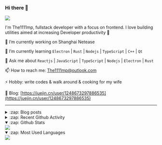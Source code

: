 ### Hi there 👋

![](https://komarev.com/ghpvc/?username=1111mp&color=green)

I'm The1111mp, fullstack developer with a focus on frontend. I love building utilities aimed at increasing Developer productivity 🙌

🔭 I’m currently working on Shanghai Netease

🌱 I’m currently learning `Electron` | `Rust` | `Nodejs` | `TypeScript` | `C++` | `Qt`

💬 Ask me about `Reactjs` | `JavaScript` | `TypeScript` | `Nodejs` | `Electron` | `Rust`

📫 How to reach me: <a href="mailto:The1111mp@outlook.com">The1111mp@outlook.com</a>

⚡ Hobby: write codes & walk around & cooking for my wife

📖 Blog: [https://juejin.cn/user/1248673297886535](https://juejin.cn/user/1248673297886535)

***

<details>
  <summary>:zap: Blog posts</summary>

  - [这里有从零开始构建现代化前端UI组件库所需要的一切](https://juejin.cn/post/7324011329883045915)
  - [使用 nvm-desktop 轻松安装和管理多个 node 版本](https://juejin.cn/post/7267791228872179727)
  - [Electron 中集成 SQLite3 数据库的最佳实践](https://juejin.cn/post/7202807471881306172)
  - [从0开发IM，单聊群聊在线离线消息以及消息的已读未读功能](https://juejin.cn/post/7202583557751865401)
  - [Electron（网页）中实现接近微信消息发送体验的消息输入框及界面](https://juejin.cn/post/7252505446396575781)
  - [Qt中基于QWebEngineView和QWebChannel实现与web的交互](https://juejin.cn/post/7238423148555501629)
</details>

<details>
  <summary>:zap: Recent Github Activity</summary>

  <!--START_SECTION:activity-->
1. 🗣 Commented on [#124](https://github.com/1111mp/nvm-desktop/issues/124#issuecomment-2406682629) in [1111mp/nvm-desktop](https://github.com/1111mp/nvm-desktop)
2. 🔒 Closed issue [#126](https://github.com/1111mp/nvm-desktop/issues/126) in [1111mp/nvm-desktop](https://github.com/1111mp/nvm-desktop)
3. ❗ Opened issue [#126](https://github.com/1111mp/nvm-desktop/issues/126) in [1111mp/nvm-desktop](https://github.com/1111mp/nvm-desktop)
4. 🗣 Commented on [#116](https://github.com/1111mp/nvm-desktop/issues/116#issuecomment-2406506838) in [1111mp/nvm-desktop](https://github.com/1111mp/nvm-desktop)
5. 🗣 Commented on [#124](https://github.com/1111mp/nvm-desktop/issues/124#issuecomment-2406500872) in [1111mp/nvm-desktop](https://github.com/1111mp/nvm-desktop)
6. 🗣 Commented on [#124](https://github.com/1111mp/nvm-desktop/issues/124#issuecomment-2406497635) in [1111mp/nvm-desktop](https://github.com/1111mp/nvm-desktop)
7. 🗣 Commented on [#124](https://github.com/1111mp/nvm-desktop/issues/124#issuecomment-2406496571) in [1111mp/nvm-desktop](https://github.com/1111mp/nvm-desktop)
8. 🗣 Commented on [#125](https://github.com/1111mp/nvm-desktop/issues/125#issuecomment-2406481425) in [1111mp/nvm-desktop](https://github.com/1111mp/nvm-desktop)
9. 🗣 Commented on [#124](https://github.com/1111mp/nvm-desktop/issues/124#issuecomment-2406479073) in [1111mp/nvm-desktop](https://github.com/1111mp/nvm-desktop)
10. 🗣 Commented on [#124](https://github.com/1111mp/nvm-desktop/issues/124#issuecomment-2406438889) in [1111mp/nvm-desktop](https://github.com/1111mp/nvm-desktop)
  <!--END_SECTION:activity-->
</details>

<details open>
  <summary>:zap: Github Stats</summary>

  <img align="center" src="https://github-readme-stats-sigma-five.vercel.app/api?username=1111mp&show_icons=true&hide_border=true&theme=gruvbox" />
</details>

<details open>
  <summary>:zap: Most Used Languages</summary>

  <img align="center" src="https://github-readme-stats-sigma-five.vercel.app/api/top-langs/?username=1111mp&layout=compact&show_icons=true&hide_border=true&theme=gruvbox" />
</details>


<!--
**1111mp/1111mp** is a ✨ _special_ ✨ repository because its `README.md` (this file) appears on your GitHub profile.

Here are some ideas to get you started:

- 🔭 I’m currently working on ...
- 🌱 I’m currently learning ...
- 👯 I’m looking to collaborate on ...
- 🤔 I’m looking for help with ...
- 💬 Ask me about ...
- 📫 How to reach me: ...
- 😄 Pronouns: ...
- ⚡ Fun fact: ...
-->
